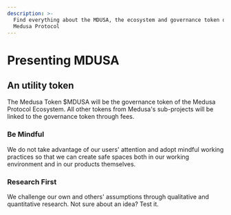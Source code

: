 ```yaml
---
description: >-
  Find everything about the MDUSA, the ecosystem and governance token of the
  Medusa Protocol
---
```


# Presenting MDUSA

## An utility token

The Medusa Token $MDUSA will be the governance token of the Medusa Protocol Ecosystem. All other tokens from Medusa's sub-projects will be linked to the governance token through fees.



### Be Mindful

We do not take advantage of our users' attention and adopt mindful working practices so that we can create safe spaces both in our working environment and in our products themselves.

### Research First

We challenge our own and others' assumptions through qualitative and quantitative research. Not sure about an idea? Test it.
